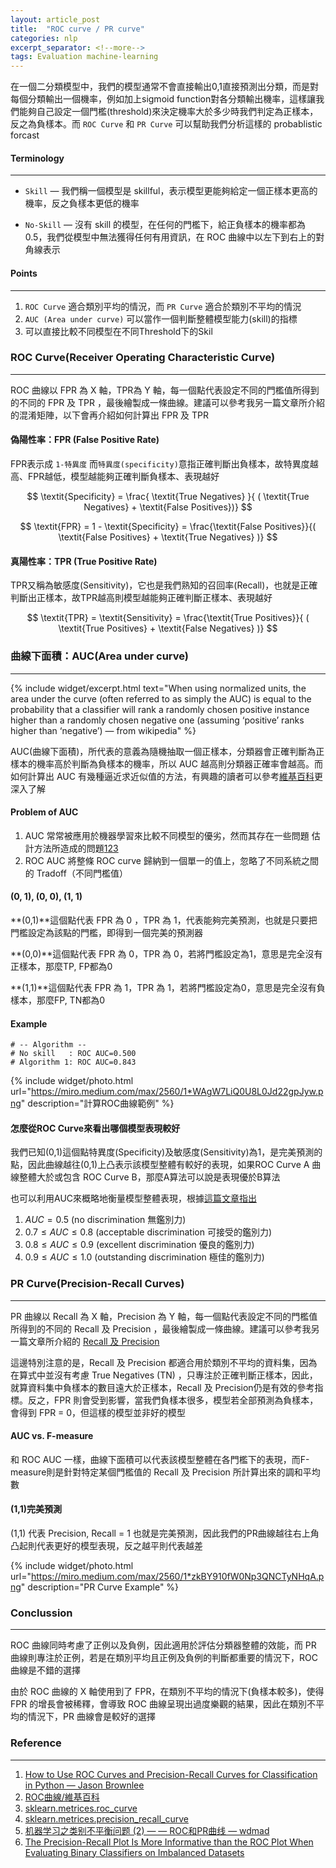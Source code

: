 ```yaml
---
layout: article_post
title:  "ROC curve / PR curve"
categories: nlp
excerpt_separator: <!--more-->
tags: Evaluation machine-learning 
---
```


在一個二分類模型中，我們的模型通常不會直接輸出0,1直接預測出分類，而是對每個分類輸出一個機率，例如加上sigmoid function對各分類輸出機率，這樣讓我們能夠自己設定一個門檻(threshold)來決定機率大於多少時我們判定為正樣本，反之為負樣本。而 `ROC Curve` 和 `PR Curve` 可以幫助我們分析這樣的 probablistic forcast

<!--more-->

#### Terminology
---

- `Skill` — 我們稱一個模型是 skillful，表示模型更能夠給定一個正樣本更高的機率，反之負樣本更低的機率

- `No-Skill` — 沒有 skill 的模型，在任何的門檻下，給正負樣本的機率都為0.5，我們從模型中無法獲得任何有用資訊，在 ROC 曲線中以左下到右上的對角線表示

#### Points
---

1. `ROC Curve` 適合類別平均的情況，而 `PR Curve` 適合於類別不平均的情況
2. `AUC (Area under curve)` 可以當作一個判斷整體模型能力(skill)的指標
3. 可以直接比較不同模型在不同Threshold下的Skil

### ROC Curve(Receiver Operating Characteristic Curve)
---

ROC 曲線以 FPR 為 X 軸，TPR為 Y 軸，每一個點代表設定不同的門檻值所得到的不同的 FPR 及 TPR ，最後繪製成一條曲線。建議可以參考我另一篇文章所介紹的混淆矩陣，以下會再介紹如何計算出 FPR 及 TPR

#### 偽陽性率：FPR (False Positive Rate)

FPR表示成 `1-特異度` 而`特異度(specificity)`意指正確判斷出負樣本，故特異度越高、FPR越低，模型越能夠正確判斷負樣本、表現越好

$$ \textit{Specificity} = \frac{ \textit{True Negatives} }{ ( \textit{True Negatives} + \textit{False Positives})} $$

$$ \textit{FPR} = 1 - \textit{Specificity} = \frac{\textit{False Positives}}{( \textit{False Positives} + \textit{True Negatives} )} $$

#### 真陽性率：TPR (True Positive Rate)

TPR又稱為敏感度(Sensitivity)，它也是我們熟知的召回率(Recall)，也就是正確判斷出正樣本，故TPR越高則模型越能夠正確判斷正樣本、表現越好

$$ \textit{TPR} = \textit{Sensitivity} = \frac{\textit{True Positives}}{ ( \textit{True Positives} + \textit{False Negatives} )} $$

### 曲線下面積：AUC(Area under curve)
---

{% include widget/excerpt.html text="When using normalized units, the area under the curve (often referred to as simply the AUC) is equal to the probability that a classifier will rank a randomly chosen positive instance higher than a randomly chosen negative one (assuming ‘positive’ ranks higher than ‘negative’) — from wikipedia" %}

AUC(曲線下面積)，所代表的意義為隨機抽取一個正樣本，分類器會正確判斷為正樣本的機率高於判斷為負樣本的機率，所以 AUC 越高則分類器正確率會越高。而如何計算出 AUC 有幾種逼近求近似值的方法，有興趣的讀者可以參考[維基百科](https://en.wikipedia.org/wiki/Receiver_operating_characteristic)更深入了解

#### Problem of AUC

1. AUC 常常被應用於機器學習來比較不同模型的優劣，然而其存在一些問題
估計方法所造成的問題[1](https://academic.oup.com/bioinformatics/article/26/6/822/244957)[2](https://semanticscholar.org/paper/1bab3a1af6d1fbad02385d13b64b05045110c86b)[3](https://doi.org/10.1007%2Fs10994-009-5119-5)
2. ROC AUC 將整條 ROC curve 歸納到一個單一的值上，忽略了不同系統之間的 Tradoff（不同門檻值）

#### (0, 1), (0, 0), (1, 1)

**(0,1)**這個點代表 FPR 為 0 ，TPR 為 1，代表能夠完美預測，也就是只要把門檻設定為該點的門檻，即得到一個完美的預測器

**(0,0)**這個點代表 FPR 為 0，TPR 為 0，若將門檻設定為1，意思是完全沒有正樣本，那麼TP, FP都為0

**(1,1)**這個點代表 FPR 為 1，TPR 為 1，若將門檻設定為0，意思是完全沒有負樣本，那麼FP, TN都為0

#### Example

```console
# -- Algorithm --
# No skill   : ROC AUC=0.500
# Algorithm 1: ROC AUC=0.843
```

{% include widget/photo.html url="https://miro.medium.com/max/2560/1*WAgW7LiQ0U8L0Jd22gpJyw.png" description="計算ROC曲線範例" %}

#### 怎麼從ROC Curve來看出哪個模型表現較好

我們已知(0,1)這個點特異度(Specificity)及敏感度(Sensitivity)為1，是完美預測的點，因此曲線越往(0,1)上凸表示該模型整體有較好的表現，如果ROC Curve A 曲線整體大於或包含 ROC Curve B，那麼A算法可以說是表現優於B算法

也可以利用AUC來概略地衡量模型整體表現，根據[這篇文章指出](https://estat.pixnet.net/blog/post/61795603-roc曲線-(receiver-operating-characteristic-curve))

1. $AUC = 0.5$ (no discrimination 無鑑別力)
2. $0.7 \leq AUC \leq 0.8$ (acceptable discrimination 可接受的鑑別力)
3. $0.8 \leq AUC \leq 0.9$ (excellent discrimination 優良的鑑別力)
4. $0.9 \leq AUC \leq 1.0$ (outstanding discrimination 極佳的鑑別力)

### PR Curve(Precision-Recall Curves)
---

PR 曲線以 Recall 為 X 軸，Precision 為 Y 軸，每一個點代表設定不同的門檻值所得到的不同的 Recall 及 Precision ，最後繪製成一條曲線。建議可以參考我另一篇文章所介紹的 [Recall 及 Precision](https://medium.com/nlp-tsupei/precision-recall-f1-score簡單介紹-f87baa82a47)

這邊特別注意的是，Recall 及 Precision 都適合用於類別不平均的資料集，因為在算式中並沒有考慮 True Negatives (TN) ，只專注於正確判斷正樣本，因此，就算資料集中負樣本的數目遠大於正樣本，Recall 及 Precision仍是有效的參考指標。反之，FPR 則會受到影響，當我們負樣本很多，模型若全部預測為負樣本，會得到 FPR = 0，但這樣的模型並非好的模型

#### AUC vs. F-measure

和 ROC AUC 一樣，曲線下面積可以代表該模型整體在各門檻下的表現，而F-measure則是針對特定某個門檻值的 Recall 及 Precision 所計算出來的調和平均數

#### (1,1)完美預測

(1,1) 代表 Precision, Recall = 1 也就是完美預測，因此我們的PR曲線越往右上角凸起則代表更好的模型表現，反之越平則代表越差

{% include widget/photo.html url="https://miro.medium.com/max/2560/1*zkBY910fW0Np3QNCTyNHqA.png" description="PR Curve Example" %}


### Conclussion
---

ROC 曲線同時考慮了正例以及負例，因此適用於評估分類器整體的效能，而 PR 曲線則專注於正例，若是在類別平均且正例及負例的判斷都重要的情況下，ROC 曲線是不錯的選擇

由於 ROC 曲線的 X 軸使用到了 FPR，在類別不平均的情況下(負樣本較多)，使得 FPR 的增長會被稀釋，會導致 ROC 曲線呈現出過度樂觀的結果，因此在類別不平均的情況下，PR 曲線會是較好的選擇

### Reference
---

1. [How to Use ROC Curves and Precision-Recall Curves for Classification in Python — Jason Brownlee](https://machinelearningmastery.com/roc-curves-and-precision-recall-curves-for-classification-in-python/)
2. [ROC曲線/維基百科](https://zh.wikipedia.org/wiki/ROC曲线)
3. [sklearn.metrices.roc_curve](https://scikit-learn.org/stable/modules/generated/sklearn.metrics.roc_curve.html)
4. [sklearn.metrices.precision_recall_curve](https://scikit-learn.org/stable/modules/generated/sklearn.metrics.precision_recall_curve.html)
5. [机器学习之类别不平衡问题 (2) — — ROC和PR曲线 — wdmad](https://zhuanlan.zhihu.com/p/34655990)
6. [The Precision-Recall Plot Is More Informative than the ROC Plot When Evaluating Binary Classifiers on Imbalanced Datasets](https://www.ncbi.nlm.nih.gov/pmc/articles/PMC4349800/)
